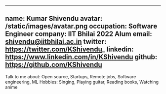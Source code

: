 
---
name: Kumar Shivendu
avatar: /static/images/avatar.png
occupation: Software Engineer
company: IIT Bhilai 2022 Alum
email: shivendu@iitbhilai.ac.in
twitter: https://twitter.com/KShivendu_
linkedin: https://www.linkedin.com/in/KShivendu
github: https://github.com/KShivendu
---

Talk to me about: Open source, Startups, Remote jobs, Software engineering, ML
Hobbies: Singing, Playing guitar, Reading books, Watching anime

